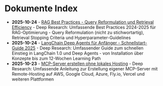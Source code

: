 # Dokumente Index

- **2025-10-24** - [RAG Best Practices - Query Reformulation und Retrieval Efficiency](Research_RAG_Best_Practices_2025-10-24.md) - Deep Research: Umfassende Best Practices 2024-2025 für RAG-Optimierung - Query Reformulation (nicht zu stichwortartig), Retrieval Stopping Criteria und Hyperparameter-Guidelines
- **2025-10-24** - [LangChain Deep Agents für Anfänger - Schnellstart-Guide 2025](Research_LangChain_Deep_Agents_2025-10-24.md) - Deep Research: Umfassender Guide zum schnellen Einstieg in LangChain 1.0 und Deep Agents - von Installation über Konzepte bis zum 12-Wochen Learning Path
- **2025-10-23** - [MCP-Server erstellen ohne lokales Hosting](Research_MCP_Server_Remote_Hosting_2025-10-23.md) - Deep Research: Umfassende Anleitung zur Erstellung eigener MCP-Server mit Remote-Hosting auf AWS, Google Cloud, Azure, Fly.io, Vercel und weiteren Plattformen
